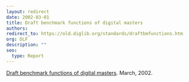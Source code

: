 ```yaml
---
layout: redirect
date: 2002-03-01
title: Draft benchmark functions of digital masters
authors: 
redirect_to: https://old.diglib.org/standards/draftbmfunctions.htm
org: DLF
description: ""
seo:
  type: Report
---
```


<p><a href="https://old.diglib.org/standards/draftbmfunctions.htm" target="_blank" rel="noopener noreferrer">Draft benchmark functions of digital masters</a>. March, 2002.</p>
